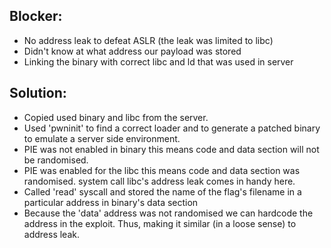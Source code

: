 ## Blocker:
* No address leak to defeat ASLR (the leak was limited to libc)
* Didn't know at what address our payload was stored
* Linking the binary with correct libc and ld that was used in server

## Solution: 
* Copied used binary and libc from the server.
* Used 'pwninit' to find a correct loader and to generate a patched binary to emulate a server side environment.
* PIE was not enabled in binary this means code and data section will not be randomised.
* PIE was enabled for the libc this means code and data section was randomised. system call libc's address leak comes in handy here.
* Called 'read' syscall and stored the name of the flag's filename in a particular address in binary's data section
* Because the 'data' address was not randomised we can hardcode the address in the exploit. Thus, making it similar (in a loose sense) to address leak. 

